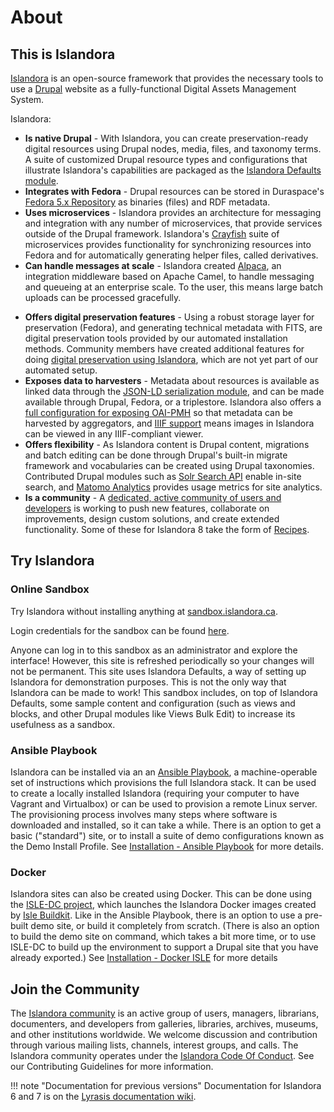 # About

## This is Islandora

[Islandora](https://islandora.ca) is an open-source framework that provides the necessary tools to use a [Drupal](https://www.drupal.org) website as a fully-functional Digital Assets Management System.

Islandora:

[//]: # (We should probably replace as many of the links in this section as possible with links to within this documentation, and make it clear which are internal links and which link out.) 
- **Is native Drupal** - With Islandora, you can create preservation-ready digital resources using Drupal nodes, media, files, and taxonomy terms. A suite of customized Drupal resource types and configurations that illustrate Islandora's capabilities are packaged as the [Islandora Defaults module](https://github.com/Islandora/islandora_defaults).
- **Integrates with Fedora** - Drupal resources can be stored in Duraspace's [Fedora 5.x Repository](https://wiki.duraspace.org/display/FF/Fedora+Repository+Home) as binaries (files) and RDF metadata.
- **Uses microservices** - Islandora provides an architecture for messaging and integration with any number of microservices, that provide services outside of the Drupal framework. Islandora's [Crayfish](https://github.com/Islandora/crayfish) suite of microservices provides functionality for synchronizing resources into Fedora and for automatically generating helper files, called derivatives.
- **Can handle messages at scale** - Islandora created [Alpaca](https://github.com/Islandora/Alpaca), an integration middleware based on Apache Camel, to handle messaging and queueing at an enterprise scale. To the user, this means large batch uploads can be processed gracefully.

[//]: # (Allowing bulk uploads to be processed without affecting the server... would be the ideal right? but right now they're on the same server. Is just saying "scalability" ok?)
- **Offers digital preservation features** - Using a robust storage layer for preservation (Fedora), and generating technical metadata with FITS, are digital preservation tools provided by our automated installation methods. Community members have created additional features for doing [digital preservation using Islandora](https://github.com/mjordan/digital_preservation_using_islandora), which are not yet part of our automated setup. 
- **Exposes data to harvesters** - Metadata about resources is available as linked data through the [JSON-LD serialization module](https://github.com/Islandora/jsonld), and can be made available through Drupal, Fedora, or a triplestore. Islandora also offers a [full configuration for exposing OAI-PMH](https://github.com/Islandora/islandora_defaults/tree/8.x-1.x/modules/islandora_oaipmh) so that metadata can be harvested by aggregators, and [IIIF support](https://github.com/Islandora/islandora/tree/8.x-1.x/modules/islandora_iiif) means images in Islandora can be viewed in any IIIF-compliant viewer.
- **Offers flexibility** - As Islandora content is Drupal content, migrations and batch editing can be done through Drupal's built-in migrate framework and  vocabularies can be created using Drupal taxonomies. Contributed Drupal modules such as [Solr Search API](https://www.drupal.org/project/search_api_solr) enable in-site search, and [Matomo Analytics](https://www.drupal.org/project/matomo) provides usage metrics for site analytics.
- **Is a community** - A [dedicated, active community of users and developers](https://groups.google.com/forum/#!forum/islandora) is working to push new features, collaborate on improvements, design custom solutions, and create extended functionality. Some of these for Islandora 8 take the form of [Recipes](https://github.com/Islandora-Labs/Islandora-Cookbook).

## Try Islandora

### Online Sandbox

Try Islandora without installing anything at [sandbox.islandora.ca](https://sandbox.islandora.ca/).

Login credentials for the sandbox can be found [here](https://github.com/Islandora/documentation/wiki/Sandbox.Islandora.ca-online-credentials).

Anyone can log in to this sandbox as an administrator and explore the interface! However, this site is refreshed periodically so your changes will not be permanent. This site uses Islandora Defaults, a way of setting up Islandora for demonstration purposes. This is not the only way that Islandora can be made to work! This sandbox includes, on top of Islandora Defaults, some sample content and configuration (such as views and blocks, and other Drupal modules like Views Bulk Edit) to increase its usefulness as a sandbox. 

### Ansible Playbook

Islandora can be installed via an an [Ansible Playbook](https://github.com/Islandora-Devops/islandora-playbook), a machine-operable set of instructions which provisions the full Islandora stack. It can be used to create a locally installed Islandora (requiring your computer to have Vagrant and Virtualbox) or can be used to provision a remote Linux server. The provisioning process involves many steps where software is downloaded and installed, so it can take a while. There is an option to get a basic ("standard") site, or to install a suite of demo configurations known as the Demo Install Profile. See [Installation - Ansible Playbook](installation/playbook) for more details.

### Docker

Islandora sites can also be created using Docker. This can be done using the [ISLE-DC project](https://github.com/Islandora-Devops/isle-dc), which launches the Islandora Docker images created by [Isle Buildkit](https://github.com/Islandora-Devops/isle-buildkit). Like in the Ansible Playbook, there is an option to use a pre-built demo site, or build it completely from scratch. (There is also an option to build the demo site on command, which takes a bit more time, or to use ISLE-DC to build up the environment to support a Drupal site that you have already exported.)  See [Installation - Docker ISLE](installation/docker-introduction) for more details

## Join the Community

The [Islandora community](https://www.islandora.ca/community) is an active group of users, managers, librarians, documenters, and developers from galleries, libraries, archives, museums, and other institutions worldwide. We welcome discussion and contribution through various mailing lists, channels, interest groups, and calls. The Islandora community operates under the [Islandora Code Of Conduct](https://www.islandora.ca/code-of-conduct). See our Contributing Guidelines for more information.


!!! note "Documentation for previous versions"
    Documentation for Islandora 6 and 7 is on the [Lyrasis documentation wiki](https://wiki.lyrasis.org/display/ISLANDORA/Start).

